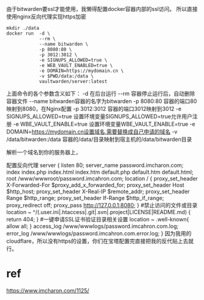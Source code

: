 由于bitwarden要ssl才能使用，我懒得配置docker容器内部的ssl访问。
所以直接使用nginx反向代理实现https加密

```
mkdir ./data
docker run  -d \
            --rm \
            --name bitwarden \
            -p 8080:80 \
            -p 3012:3012 \
            -e SIGNUPS_ALLOWED=true \
            -e WEB_VAULT_ENABLED=true \
            -e DOMAIN=https://mydomain.cn \
            -v $PWD/data:/data \
            vaultwarden/server:latest
```
上面命令的各个参数含义如下：
-d 在后台运行
--rm 容器停止运行后，自动删除容器文件
--name bitwarden容器的名字为bitwarden
-p 8080:80 容器的端口80映射到8080，在Nginx配置
-p 3012:3012 容器的端口3012映射到3012
-e SIGNUPS_ALLOWED=true 设置环境变量SIGNUPS_ALLOWED=true允许用户注册
-e WBE_VAULT_ENABLE=true 设置环境变量WBE_VAULT_ENABLE=true
-e DOMAIN=https://mydomain.cn设置域名,需要替换成自己申请的域名
-v /data/bitwarden:/data 容器的/data/目录映射到宿主机的/data/bitwarden目录

解析一个域名到你的服务器上，

配置反向代理
server
{
    listen 80;
    server_name password.imcharon.com;
    index index.php index.html index.htm default.php default.htm default.html;
    root /www/wwwroot/password.imcahron.com;
    location / {
        proxy_set_header X-Forwarded-For $proxy_add_x_forwarded_for;
        proxy_set_header Host $http_host;
        proxy_set_header X-Real-IP $remote_addr;
        proxy_set_header Range $http_range;
        proxy_set_header If-Range $http_if_range;
        proxy_redirect off;
        proxy_pass http://127.0.0.1:8080;
    }
    #禁止访问的文件或目录
    location ~ ^/(\.user.ini|\.htaccess|\.git|\.svn|\.project|LICENSE|README.md)
    {
        return 404;
    }
    #一键申请SSL证书验证目录相关设置
    location ~ \.well-known{
        allow all;
    }
    access_log  /www/wwwlogs/password.imcahron.com.log;
    error_log  /www/wwwlogs/password.imcahron.com.error.log;
}
因为我用的cloudflare，所以没有https的设置，你们在宝塔配置完直接把我的反代贴上去就行。

# ref
https://www.imcharon.com/1125/